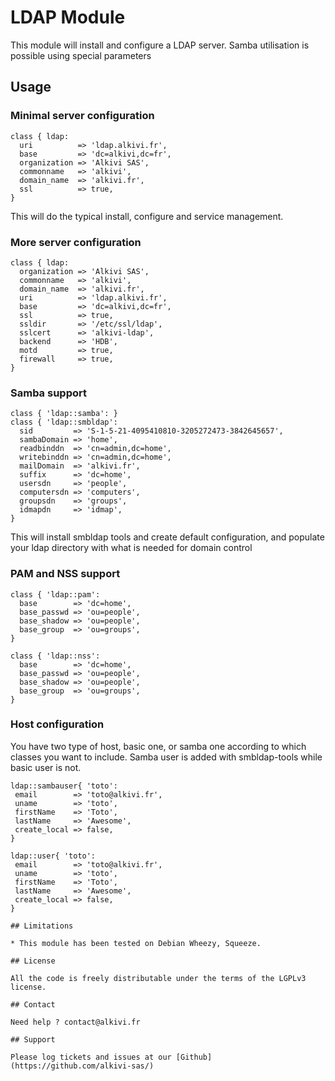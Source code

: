 # LDAP Module

This module will install and configure a LDAP server.
Samba utilisation is possible using special parameters

## Usage

### Minimal server configuration

```puppet
class { ldap: 
  uri          => 'ldap.alkivi.fr',
  base         => 'dc=alkivi,dc=fr',
  organization => 'Alkivi SAS',
  commonname   => 'alkivi',
  domain_name  => 'alkivi.fr',
  ssl          => true,
}
```
This will do the typical install, configure and service management.



### More server configuration

```puppet
class { ldap: 
  organization => 'Alkivi SAS',
  commonname   => 'alkivi',
  domain_name  => 'alkivi.fr',
  uri          => 'ldap.alkivi.fr',
  base         => 'dc=alkivi,dc=fr',
  ssl          => true,
  ssldir       => '/etc/ssl/ldap',
  sslcert      => 'alkivi-ldap',
  backend      => 'HDB',
  motd         => true,
  firewall     => true,
}
```

### Samba support

```puppet
class { 'ldap::samba': }
class { 'ldap::smbldap':
  sid         => 'S-1-5-21-4095410810-3205272473-3842645657',
  sambaDomain => 'home',
  readbinddn  => 'cn=admin,dc=home',
  writebinddn => 'cn=admin,dc=home',
  mailDomain  => 'alkivi.fr',
  suffix      => 'dc=home',
  usersdn     => 'people',
  computersdn => 'computers',
  groupsdn    => 'groups',
  idmapdn     => 'idmap',
}
```

This will install smbldap tools and create default configuration, and populate your ldap directory with what is needed for domain control


### PAM and NSS support
```puppet
class { 'ldap::pam':
  base        => 'dc=home',
  base_passwd => 'ou=people',
  base_shadow => 'ou=people',
  base_group  => 'ou=groups',
}

class { 'ldap::nss':
  base        => 'dc=home',
  base_passwd => 'ou=people',
  base_shadow => 'ou=people',
  base_group  => 'ou=groups',
}
```

### Host configuration

You have two type of host, basic one, or samba one according to which classes you want to include. Samba user is added with smbldap-tools while basic user is not.

```puppet
ldap::sambauser{ 'toto':
 email        => 'toto@alkivi.fr',
 uname        => 'toto',
 firstName    => 'Toto',
 lastName     => 'Awesome',
 create_local => false,
}

ldap::user{ 'toto':
 email        => 'toto@alkivi.fr',
 uname        => 'toto',
 firstName    => 'Toto',
 lastName     => 'Awesome',
 create_local => false,
}

## Limitations

* This module has been tested on Debian Wheezy, Squeeze.

## License

All the code is freely distributable under the terms of the LGPLv3 license.

## Contact

Need help ? contact@alkivi.fr

## Support

Please log tickets and issues at our [Github](https://github.com/alkivi-sas/)
